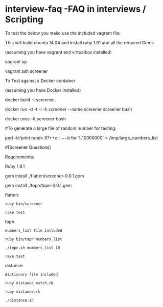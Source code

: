 # interview-faq -FAQ in interviews / Scripting 
To test the below you make use the included vagrant file:

This will build ubuntu 14.04 and install ruby 1.91 and all the required Gems

(assuming you have vagrant and virtualbox installed)

vagrant up

vagrant ssh screener

To Test against a Docker container

(assuming you have Docker installed)

docker build -t screener .

docker run -d -t -i -h screener --name screener screener bash

docker exec -it screener bash 

#To generate a large file of random number for testing:

perl -le'print rand>.5?++$a:--$b for 1..10000000' > /tmp/large_numbers_list

#[Screener Questions]

Requirements:

  Ruby 1.9.1

  gem install ./flatten/screener-0.0.1.gem 

  gem install ./topn/topn-0.0.1.gem

  flatten:

    ruby bin/screener

    rake test

  topn: 

    numbers_list file included

    ruby bin/topn numbers_list

    ./topn.sh numbers_list 10

    rake test

  distance:

    dictionary file included

    ruby distance_match.rb

    ruby distance.rb

    ./distance.sh



